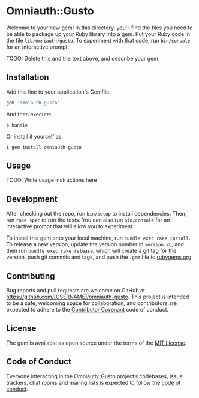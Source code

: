 # Omniauth::Gusto

Welcome to your new gem! In this directory, you'll find the files you need to be able to package up your Ruby library into a gem. Put your Ruby code in the file `lib/omniauth/gusto`. To experiment with that code, run `bin/console` for an interactive prompt.

TODO: Delete this and the text above, and describe your gem

## Installation

Add this line to your application's Gemfile:

```ruby
gem 'omniauth-gusto'
```

And then execute:

    $ bundle

Or install it yourself as:

    $ gem install omniauth-gusto

## Usage

TODO: Write usage instructions here

## Development

After checking out the repo, run `bin/setup` to install dependencies. Then, run `rake spec` to run the tests. You can also run `bin/console` for an interactive prompt that will allow you to experiment.

To install this gem onto your local machine, run `bundle exec rake install`. To release a new version, update the version number in `version.rb`, and then run `bundle exec rake release`, which will create a git tag for the version, push git commits and tags, and push the `.gem` file to [rubygems.org](https://rubygems.org).

## Contributing

Bug reports and pull requests are welcome on GitHub at https://github.com/[USERNAME]/omniauth-gusto. This project is intended to be a safe, welcoming space for collaboration, and contributors are expected to adhere to the [Contributor Covenant](http://contributor-covenant.org) code of conduct.

## License

The gem is available as open source under the terms of the [MIT License](https://opensource.org/licenses/MIT).

## Code of Conduct

Everyone interacting in the Omniauth::Gusto project’s codebases, issue trackers, chat rooms and mailing lists is expected to follow the [code of conduct](https://github.com/[USERNAME]/omniauth-gusto/blob/master/CODE_OF_CONDUCT.md).
